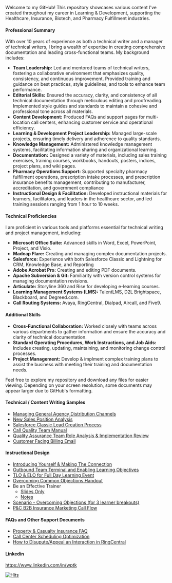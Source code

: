Welcome to my GitHub! This repository showcases various content I've created throughout my career in Learning & Development, supporting the Healthcare, Insurance, Biotech, and Pharmacy Fulfillment industries.

#### Professional Summary
With over 10 years of experience as both a technical writer and a manager of technical writers, I bring a wealth of expertise in creating comprehensive documentation and leading cross-functional teams. My background includes:

- **Team Leadership:** Led and mentored teams of technical writers, fostering a collaborative environment that emphasizes quality, consistency, and continuous improvement. Provided training and guidance on best practices, style guidelines, and tools to enhance team performance.
- **Editorial Skills:** Ensured the accuracy, clarity, and consistency of all technical documentation through meticulous editing and proofreading. Implemented style guides and standards to maintain a cohesive and professional tone across all materials.
- **Content Development:** Produced FAQs and support pages for multi-location call centers, enhancing customer service and operational efficiency.
- **Learning & Development Project Leadership:** Managed large-scale projects, ensuring timely delivery and adherence to quality standards.
- **Knowledge Management:** Administered knowledge management systems, facilitating information sharing and organizational learning.
- **Documentation:** Designed a variety of materials, including sales training exercises, training courses, workbooks, handouts, posters, indices, project plans, and wiki pages.
- **Pharmacy Operations Support:** Supported specialty pharmacy fulfillment operations, prescription intake processes, and prescription insurance benefits management, contributing to manufacturer, accreditation, and government compliance
- **Instructional Design & Facilitation:** Developed instructional materials for learners, facilitators, and leaders in the healthcare sector, and led training sessions ranging from 1 hour to 10 weeks.

#### Technical Proficiencies
I am proficient in various tools and platforms essential for technical writing and project management, including:

- **Microsoft Office Suite:** Advanced skills in Word, Excel, PowerPoint, Project, and Visio.
- **Madcap Flare:** Creating and managing complex documentation projects.
- **Salesforce:** Experience with both Salesforce Classic and Lightning for CRM, Knowledge Base, and Reporting
- **Adobe Acrobat Pro:** Creating and editing PDF documents.
- **Apache Subversion & Git:** Familiarity with version control systems for managing documentation revisions.
- **Articulate:** Storyline 360 and Rise for developing e-learning courses.
- **Learning Management Systems (LMS):** TalentLMS, D2L Brightspace, Blackboard, and Degreed.com.
- **Call Routing Systems:** Avaya, RingCentral, Dialpad, Aircall, and Five9.

#### Additional Skills
- **Cross-Functional Collaboration:** Worked closely with teams across various departments to gather information and ensure the accuracy and clarity of technical documentation.
- **Standard Operating Procedures, Work Instructions, and Job Aids:** Includes creating, updating, maintaining, and monitoring change control processes.
- **Project Management:** Develop & implment complex training plans to assist the business with meeting their training and documentation needs.

Feel free to explore my repository and download any files for easier viewing. Depending on your screen resolution, some documents may appear larger due to GitHub's formatting.

#### Technical / Content Writing Samples
* [Managing General Agency Distribution Channels](/examples/Distribution%20Channels%20Explained.pdf)
* [New Sales Position Analysis](examples/New%20Sales%20Position%20Analysis.pdf)
* [Salesforce Classic Lead Creation Process](examples/Salesforce%20Lead%20Creation%20Process.pdf)
* [Call Quality Team Manual](examples/Call%20Quality%20Team%20Manual_final.pdf)
* [Quality Assurance Team Role Analysis & Implementation Review](examples/QA%20Team%20Implementation.pdf)
* [Customer Facing Billing Email](examples/Check%20Paid%20to%20Patient%20Macro_final.pdf)

#### Instructional Design
* [Introducing Yourself & Making The Connection](examples/Call%20Team%20Intro%20%20Connection_Working%20Draft.pdf) 
* [Outbound Team Terminal and Enabling Learning Objectives](examples/Call%20Team%20Learning%20Objectives.pdf)
* [TLO & ELO for Full Day Learning Event](examples/TLOELO.pdf)
* [Overcoming Common Objections Handout](examples/Common%20Objections.pdf)
* Be an Effective Trainer
  - [Slides Only](examples/Be%20An%20Effective%20Trainer%20-%20Slides%20Only.pdf)
  - [Notes](examples/Be%20An%20Effective%20Trainer%20-%20Notes%20Pages.pdf) 
* [Scenario - Overcoming Objections (for 3 learner breakouts)](examples/Discovery%20and%20Objection%20Scenario%201%20-%20Independent%20CSR.pdf)
* [P&C B2B Insurance Marketing Call Flow](examples/Call%20Flow_Final.pdf)
 
#### FAQs and Other Support Documents
* [Property & Casualty Insurance FAQ](/examples/Call%20Team%20FAQ.pdf)
* [Call Center Scheduling Optimization](/examples/Call%20Scheduling%20Optimization.pdf)
* [How to Disupute/Appeal an Interaction in RingCentral](examples/RingCentral%20Call%20Quality%20Appeals%20Process.pdf)

#### Linkedin
https://www.linkedin.com/in/wptk




[![Hits](https://hits.seeyoufarm.com/api/count/incr/badge.svg?url=https%3A%2F%2Fgithub.com%2FWPTK%2Fwriting-samples&count_bg=%23A8A8A8&title_bg=%23555555&icon=&icon_color=%23E7E7E7&title=views&edge_flat=true)](https://hits.seeyoufarm.com)
